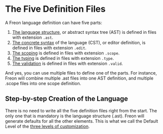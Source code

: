 # The Five Definition Files
A Freon language definition can have five parts:

1. [The language structure](/030_Developing_a_Language/010_Default_Level), or abstract syntax tree (AST) is defined in files with extension `.ast`.
2. [The concrete syntax](/030_Developing_a_Language/020_Definition_Level/010_Editor_Definition) of the language (CST), or editor definition, is defined in files with extension `.edit`.
3. [The scoping](/030_Developing_a_Language/020_Definition_Level/020_Scoper_Definition) is defined in files with extension `.scope`.
4. [The typing](/030_Developing_a_Language/020_Definition_Level/030_Typer_Definition) is defined in files with extension `.type`.
5. [The validation](/030_Developing_a_Language/020_Definition_Level/040_Validator_Definition) is defined in files with extension `.valid`.

And yes, you can use multiple files to define one of the parts. For instance, Freon will combine
multiple .ast files into one AST definition, and multiple .scope files into one scope definition.

## Step-by-step Creation of the Language

There is no need to write all the five definition files right from the start. The only one that is 
mandatory is the language structure (.ast). Freon will generate defaults for all the other elements. 
This is what we call the Default Level of the [three levels of customization](/010_Intro/050_Three_Levels_of_Customization).
